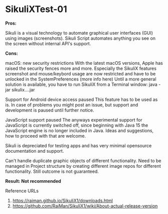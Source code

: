 # SikuliXTest-01

**Pros:**

Sikuli is a visual technology to automate graphical user interfaces (GUI) using images (screenshots). 
Sikuli Script automates anything you see on the screen without internal API's support.

**Cons:**

macOS: new security restrictions
With the latest macOS versions, Apple has raised the security fences more and more. Especially the SikuliX features screenshot and mouse/keybord usage are now restricted and have to be unlocked in the SystemPreferences (more info here) Until a more general solution is available, you have to run SikuliX from a Terminal window: java -jar sikulix....jar

Support for Android device access paused
This feature has to be used as is. In case of problems you might post an issue, but support and development is paused until further notice.

JavaScript support paused
The anyways experimental support for JavaScript is currently switched off, since beginning with Java 15 the JavaScript engine is no longer included in Java. Ideas and suggestions, how to proceed with that are welcome.

Sikuli is depreciated for testing apps and has very minimal opensource documentation and support.

Can't handle duplicate graphic objects of different functionality. Need to be managed in Project structure by creating different image repos
for different functionality. Still outcome is not guaranteed.

**Result: Not recommended**

Reference URLs
1. https://raiman.github.io/SikuliX1/downloads.html
2. https://github.com/RaiMan/SikuliX1/wiki/About-actual-release-version
